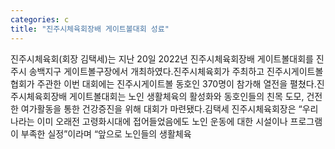 ```yaml
---
categories: c
title: "진주시체육회장배 게이트볼대회 성료"
---
```

진주시체육회(회장 김택세)는 지난 20일 2022년 진주시체육회장배 게이트볼대회를 진주시 송백지구 게이트볼구장에서 개최하였다.진주시체육회가 주최하고 진주시게이트볼협회가 주관한 이번 대회에는 진주시게이트볼 동호인 370명이 참가해 열전을 펼쳤다.진주시체육회장배 게이트볼대회는 노인 생활체육의 활성화와 동호인들의 친목 도모, 건전한 여가활동을 통한 건강증진을 위해 대회가 마련됐다.김택세 진주시체육회장은 “우리나라는 이미 오래전 고령화시대에 접어들었음에도 노인 운동에 대한 시설이나 프로그램이 부족한 실정”이라며 “앞으로 노인들의 생활체육